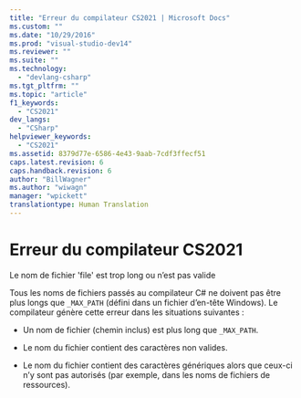 ```yaml
---
title: "Erreur du compilateur CS2021 | Microsoft Docs"
ms.custom: ""
ms.date: "10/29/2016"
ms.prod: "visual-studio-dev14"
ms.reviewer: ""
ms.suite: ""
ms.technology: 
  - "devlang-csharp"
ms.tgt_pltfrm: ""
ms.topic: "article"
f1_keywords: 
  - "CS2021"
dev_langs: 
  - "CSharp"
helpviewer_keywords: 
  - "CS2021"
ms.assetid: 8379d77e-6586-4e43-9aab-7cdf3ffecf51
caps.latest.revision: 6
caps.handback.revision: 6
author: "BillWagner"
ms.author: "wiwagn"
manager: "wpickett"
translationtype: Human Translation
---
```

# Erreur du compilateur CS2021
Le nom de fichier 'file' est trop long ou n’est pas valide  
  
 Tous les noms de fichiers passés au compilateur C\# ne doivent pas être plus longs que `_MAX_PATH` \(défini dans un fichier d’en\-tête Windows\). Le compilateur génère cette erreur dans les situations suivantes :  
  
-   Un nom de fichier \(chemin inclus\) est plus long que `_MAX_PATH`.  
  
-   Le nom du fichier contient des caractères non valides.  
  
-   Le nom du fichier contient des caractères génériques alors que ceux\-ci n’y sont pas autorisés \(par exemple, dans les noms de fichiers de ressources\).